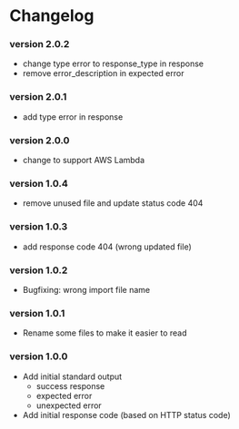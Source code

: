 # Changelog


### version 2.0.2
- change type error to response_type in response
- remove error_description in expected error

### version 2.0.1
- add type error in response

### version 2.0.0
- change to support AWS Lambda

### version 1.0.4
- remove unused file and update status code 404

### version 1.0.3
- add response code 404 (wrong updated file)

### version 1.0.2
- Bugfixing: wrong import file name

### version 1.0.1
- Rename some files to make it easier to read

### version 1.0.0
- Add initial standard output
  - success response
  - expected error
  - unexpected error
- Add initial response code (based on HTTP status code)
